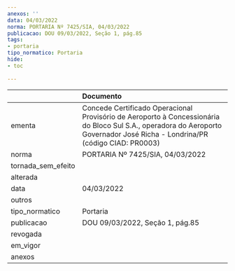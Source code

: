 ```yaml
---
anexos: ''
data: 04/03/2022
norma: PORTARIA Nº 7425/SIA, 04/03/2022
publicacao: DOU 09/03/2022, Seção 1, pág.85
tags:
- portaria
tipo_normatico: Portaria
hide: 
- toc 
 
---
```


|                    | Documento                                                                                                                                                                    |
|:-------------------|:-----------------------------------------------------------------------------------------------------------------------------------------------------------------------------|
| ementa             | Concede Certificado Operacional Provisório de Aeroporto à Concessionária do Bloco Sul S.A.​, operadora do Aeroporto Governador José Richa - Londrina/PR (código CIAD: PR0003) |
| norma              | PORTARIA Nº 7425/SIA, 04/03/2022                                                                                                                                             |
| tornada_sem_efeito |                                                                                                                                                                              |
| alterada           |                                                                                                                                                                              |
| data               | 04/03/2022                                                                                                                                                                   |
| outros             |                                                                                                                                                                              |
| tipo_normatico     | Portaria                                                                                                                                                                     |
| publicacao         | DOU 09/03/2022, Seção 1, pág.85                                                                                                                                              |
| revogada           |                                                                                                                                                                              |
| em_vigor           |                                                                                                                                                                              |
| anexos             |                                                                                                                                                                              |